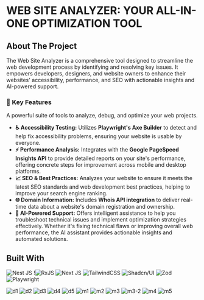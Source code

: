 # WEB SITE ANALYZER: YOUR ALL-IN-ONE OPTIMIZATION TOOL

## About The Project

The Web Site Analyzer is a comprehensive tool designed to streamline the web development process by identifying and resolving key issues. It empowers developers, designers, and website owners to enhance their websites' accessibility, performance, and SEO with actionable insights and AI-powered support.

### 🚀 Key Features

A powerful suite of tools to analyze, debug, and optimize your web projects.

-   **♿ Accessibility Testing:** Utilizes **Playwright's Axe Builder** to detect and help fix accessibility problems, ensuring your website is usable by everyone.
-   **⚡ Performance Analysis:** Integrates with the **Google PageSpeed Insights API** to provide detailed reports on your site's performance, offering concrete steps for improvement across mobile and desktop platforms.
-   **📈 SEO & Best Practices:** Analyzes your website to ensure it meets the latest SEO standards and web development best practices, helping to improve your search engine ranking.
-   **🌐 Domain Information:** Includes **Whois API integration** to deliver real-time data about a website's domain registration and ownership.
-   **🤖 AI-Powered Support:** Offers intelligent assistance to help you troubleshoot technical issues and implement optimization strategies effectively. Whether it's fixing technical flaws or improving overall web performance, the AI assistant provides actionable insights and automated solutions.

## Built With

![Nest JS](https://img.shields.io/badge/nestjs-E0234E?style=for-the-badge&logo=nestjs&logoColor=white)
!![RxJS](https://img.shields.io/badge/rxjs-%23B7178C.svg?style=for-the-badge&logo=reactivex&logoColor=white)
![Next JS](https://img.shields.io/badge/next%20js-000000?style=for-the-badge&logo=nextdotjs&logoColor=white)
![TailwindCSS](https://img.shields.io/badge/tailwindcss-%2338B2AC.svg?style=for-the-badge&logo=tailwind-css&logoColor=white)
![Shadcn/UI](https://img.shields.io/badge/shadcn%2Fui-000000?style=for-the-badge&logo=shadcnui&logoColor=white)
![Zod](https://img.shields.io/badge/Zod-000000?style=for-the-badge&logo=zod&logoColor=3068B7)
![Playwright](https://img.shields.io/badge/Playwright-45ba4b?style=for-the-badge&logo=Playwright&logoColor=white)

![d1](https://github.com/user-attachments/assets/4c1b869b-6cee-4569-966d-151af118a357)
![d2](https://github.com/user-attachments/assets/fd6d2270-2666-4e75-aebb-6c8fbaa82976)
![d3](https://github.com/user-attachments/assets/79c96b6c-24fe-4c2f-9790-d7bc8fac16e1)
![d4](https://github.com/user-attachments/assets/adb0a8ad-ff91-4f87-a054-b5703229d1a3)
![d5](https://github.com/user-attachments/assets/1bd85cac-e459-495f-bc74-847deee1b9e3)
![m1](https://github.com/user-attachments/assets/dfd573dd-8a7c-4bc8-8e3c-0f1328746f8b)
![m2](https://github.com/user-attachments/assets/065aa92f-5c4f-4de8-98e0-8875d78c1247)
![m3](https://github.com/user-attachments/assets/6c0672d5-541f-4aa1-9a1f-72d448e5568f)
![m3-2](https://github.com/user-attachments/assets/36092086-14a1-4c76-9cf4-a108af6b6c21)
![m4](https://github.com/user-attachments/assets/819250fc-4a0b-4f80-93be-e215812c9de3)
![m5](https://github.com/user-attachments/assets/a3959998-cb51-4712-9680-44388818cc79)
